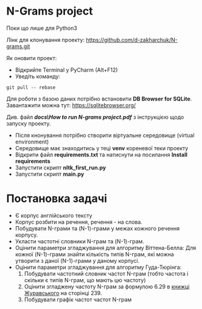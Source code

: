# N-Grams project

Поки що лише для Python3

Лінк для клонування проекту:
https://github.com/d-zakharchuk/N-grams.git

Як оновити проект:
* Відкрийте Terminal у PyCharm (Alt+F12)
* Уведіть команду:
```
git pull -- rebase
```

Для роботи з базою даних потрібно встановити **DB Browser for SQLite**. Завантажити можна тут: https://sqlitebrowser.org/

Див. файл **_docs\How to run N-grams project.pdf_** з інструкцією щодо запуску проекту.

* Після кнонування потрібно створити віртуальне середовище (virtual environment)
* Середовище має знаходитись у теці **venv** кореневої теки проекту
* Відкрити файл **requirements.txt** та натиснути на посилання **Install requirements**
* Запустити скрипт **nltk_first_run.py**
* Запустити скрипт **main.py**

# Постановка задачі
* Є корпус англійського тексту
* Корпус розбити на речення, речення - на слова.
* Побудувати N-грами та (N-1)-грами у межах кожного речення корпусу.
* Укласти частотні словники N-грам та (N-1)-грам.
* Оцінити параметри згладжування для алгоритму Віттена-Белла:
Для кожної (N-1)-грами знайти кількість типів N-грам, які можна утворити з даної (N-1)-грами у даному корпусі.
* Оцінити параметри згладжування для алгоритму Гуда-Тюрінга:
    1) Побудувати частотний словник частот N-грам (тобто частота і скільки є типів N-грам, що мають цю частоту)
    2) Оцінити згладжену частоту N-грам за формулою 6.29 в [книжці Журавського](http://www.deepsky.com/~merovech/voynich/voynich_manchu_reference_materials/PDFs/jurafsky_martin.pdf) на сторінці 239.
    3) Побудувати графік частот частот N-грам
    